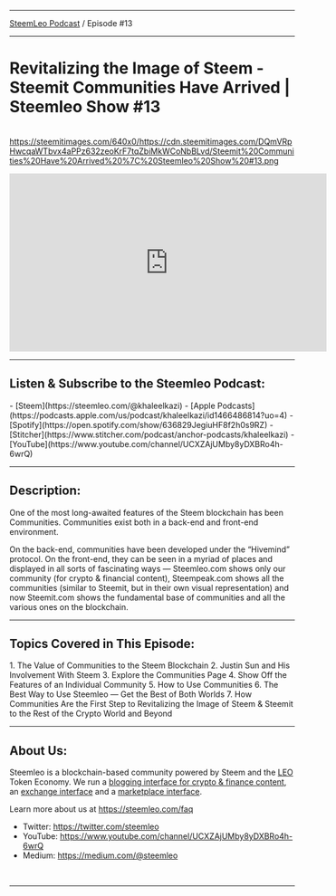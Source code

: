 <hr>

[SteemLeo Podcast](https://steemleo.com/podcast) / Episode #13

<hr>

<h1>Revitalizing the Image of Steem - Steemit Communities Have Arrived | Steemleo Show #13</h1>

&nbsp;
https://steemitimages.com/640x0/https://cdn.steemitimages.com/DQmVRpHwcqaWTbvx4aPPz632zeoKrF7tqZbiMkWCoNbBLvd/Steemit%20Communities%20Have%20Arrived%20%7C%20Steemleo%20Show%20#13.png
&nbsp;

<iframe width="560" height="315" src="https://www.youtube.com/embed/9buBvTn5SKk" frameborder="0" allow="accelerometer; autoplay; encrypted-media; gyroscope; picture-in-picture" allowfullscreen></iframe>

<hr>

<h2> Listen & Subscribe to the Steemleo Podcast:</h2>
- [Steem](https://steemleo.com/@khaleelkazi)
- [Apple Podcasts](https://podcasts.apple.com/us/podcast/khaleelkazi/id1466486814?uo=4)
- [Spotify](https://open.spotify.com/show/636829JegiuHF8f2h0s9RZ)
- [Stitcher](https://www.stitcher.com/podcast/anchor-podcasts/khaleelkazi)
- [YouTube](https://www.youtube.com/channel/UCXZAjUMby8yDXBRo4h-6wrQ)

<hr>

<h2> Description:</h2>

One of the most long-awaited features of the Steem blockchain has been Communities. Communities exist both in a back-end and front-end environment. 

On the back-end, communities have been developed under the “Hivemind” protocol. On the front-end, they can be seen in a myriad of places and displayed in all sorts of fascinating ways — Steemleo.com shows only our community (for crypto & financial content), Steempeak.com shows all the communities (similar to Steemit, but in their own visual representation) and now Steemit.com shows the fundamental base of communities and all the various ones on the blockchain. 

<hr>

<h2>Topics Covered in This Episode:</h2>
1. The Value of Communities to the Steem Blockchain
2. Justin Sun and His Involvement With Steem
3. Explore the Communities Page
4. Show Off the Features of an Individual Community
5. How to Use Communities
6. The Best Way to Use Steemleo — Get the Best of Both Worlds
7. How Communities Are the First Step to Revitalizing the Image of Steem & Steemit to the Rest of the Crypto World and Beyond

<hr>

<h2>About Us:</h2>

Steemleo is a blockchain-based community powered by Steem and the [LEO](https://dex.steemleo.com) Token Economy. We run a [blogging interface for crypto & finance content](https://steemleo.com), an [exchange interface](https://dex.steemleo.com) and a [marketplace interface](https://shop.steemleo.com).

Learn more about us at https://steemleo.com/faq

- Twitter: https://twitter.com/steemleo
- YouTube: https://www.youtube.com/channel/UCXZAjUMby8yDXBRo4h-6wrQ
- Medium: https://medium.com/@steemleo

&nbsp;
<hr>
&nbsp;
&nbsp;